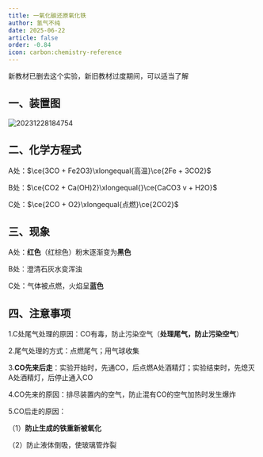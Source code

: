 ```yaml
---
title: 一氧化碳还原氧化铁
author: 氢气不纯
date: 2025-06-22
article: false
order: -0.84
icon: carbon:chemistry-reference
---
```


新教材已删去这个实验，新旧教材过度期间，可以适当了解

## 一、装置图

![20231228184754](https://img.edaychem.cn/img/20231228184754.jpg)​

## 二、化学方程式	

A处：$\ce{3CO + Fe2O3}\xlongequal{高温}\ce{2Fe + 3CO2}$  

B处：$\ce{CO2 + Ca(OH)2}\xlongequal{}\ce{CaCO3 v + H2O}$  

C处：$\ce{2CO + O2}\xlongequal{点燃}\ce{2CO2}$  

## 三、现象

A处：**红色**（红棕色）粉末逐渐变为**黑色**

B处：澄清石灰水变浑浊

C处：气体被点燃，火焰呈**蓝色**

## 四、注意事项	

1.C处尾气处理的原因：CO有毒，防止污染空气（**处理尾气，防止污染空气**）

2.尾气处理的方式：点燃尾气；用气球收集

3.**CO先来后走**：实验开始时，先通CO，后点燃A处酒精灯；实验结束时，先熄灭A处酒精灯，后停止通入CO

4.CO先来的原因：排尽装置内的空气，防止混有CO的空气加热时发生爆炸

5.CO后走的原因：

（1）**防止生成的铁重新被氧化**

（2）防止液体倒吸，使玻璃管炸裂

